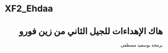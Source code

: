 # XF2_Ehdaa

# <div dir="rtl">هاك الإهداءات للجيل الثاني من زين فورو</div>

<div dir="rtl">برمجة بوسعيد مصطفى</div>